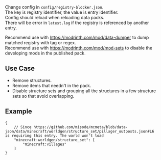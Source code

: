 Change config in `config/registry-blocker.json`.   
The key is registry identifier, the value is entry identifier.  
Config should reload when reloading data packs.  
There will be error in `latest.log` if the registry is referenced by another entry.

Recommend use with https://modrinth.com/mod/data-dumper to dump matched registry with tag or regex.  
Recommend use with https://modrinth.com/mod/mod-sets to disable the developing mods in the published pack.

## Use Case

- Remove structures.
- Remove items that needn't in the pack.
- Disable structure sets and grouping all the structures in a few structure sets so that avoid overlapping.

## Example

```json5
{
    // Since https://github.com/misode/mcmeta/blob/data-json/data/minecraft/worldgen/structure_set/pillager_outposts.json#L6 is requiring this entry. The world won't load
    "minecraft:worldgen/structure_set": [
        "minecraft:villages"
    ]
}
```
